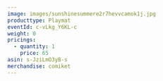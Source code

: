```yaml
---
image: images/sunshinesummere2r7hevvcamok1j.jpg
producttype: Playmat
eventId: c-vLkg_Y6KL-c
weight: 0
pricings:
  - quantity: 1
    price: 65
asin: s-JziLmO3yB-s
merchandise: comiket
---
```


